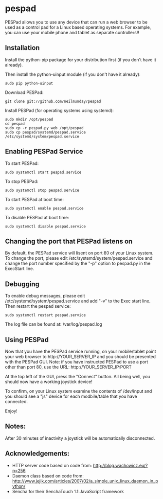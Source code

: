 pespad
======

PESPad allows you to use any device that can run a web browser to be used as a control pad for a Linux based operating systems. For example, you can use your mobile phone and tablet as separate controllers!!

Installation
------------

Install the python-pip package for your distribution first (if you don't have it already).

Then install the python-uinput module (if you don't have it already):

    sudo pip python-uinput

Download PESPad:

    git clone git://github.com/neilmunday/pespad

Install PESPad (for operating systems using systemd):

    sudo mkdir /opt/pespad
    cd pespad
    sudo cp -r pespad.py web /opt/pespad
    sudo cp pespad/systemd/pespad.service /etc/systemd/system/pespad.service

Enabling PESPad Service
-----------------------

To start PESPad:

    sudo systemctl start pespad.service

To stop PESPad:

    sudo systemctl stop pespad.service

To start PESPad at boot time:

    sudo systemctl enable pespad.service

To disable PESPad at boot time:

    sudo systemctl disable pespad.service

Changing the port that PESPad listens on
----------------------------------------

By default, the PESPad service will lisent on port 80 of your Linux system. To change the port, please edit /etc/systemd/system/pespad.service and change the port number specified by the "-p" option to pespad.py in the ExecStart line.

Debugging
---------

To enable debug messages, please edit /etc/systemd/system/pespad.service and add "-v" to the Exec start line. Then restart the pespad service:

    sudo systemctl restart pespad.service

The log file can be found at: /var/log/pespad.log

Using PESPad
------------

Now that you have the PESPad service running, on your mobile/tablet point your web browser to http://YOUR_SERVER_IP and you should be presented with the PESPad GUI. Note: if you have instructed PESPad to use a port other than port 80, use the URL: http://YOUR_SERVER_IP:PORT

At the top left of the GUI, press the "Connect" button. All being well, you should now have a working joystick device!

To confirm, on your Linux system examine the contents of /dev/input and you should see a "js" device for each modbile/table that you have connected.

Enjoy!

Notes:
-----

After 30 minutes of inactivity a joystick will be automatically disconnected.

Acknowledgements:
-----------------

* HTTP server code based on code from: http://blog.wachowicz.eu/?p=256
* Daemon class based on code from: http://www.jejik.com/articles/2007/02/a_simple_unix_linux_daemon_in_python/
* Sencha for their SenchaTouch 1.1 JavaScript framework

